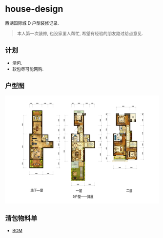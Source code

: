 # house-design

西湖国际城 D 户型装修记录.

 > 本人第一次装修, 也没家里人帮忙, 希望有经验的朋友路过给点意见.

## 计划

* 清包.
* 软包尽可能网购.

## 户型图

![huxingd](house/huxingd.jpeg)

## 清包物料单

* [BOM](items/box.xlsx)
